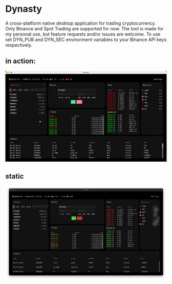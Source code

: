 # Dynasty
A cross-platform native desktop application for trading cryptocurrency. Only Binance and Spot Trading are supported for now. The tool is made for my personal use, but feature requests and/or issues are welcome.
To use set DYN_PUB and DYN_SEC environment variables to your Binance API keys respectively.

## in action:
![CleanShot 2023-09-16 at 20 04 26](assets/demo.gif)

## static
![CleanShot 2023-09-16 at 20 04 26](assets/demo.png)

